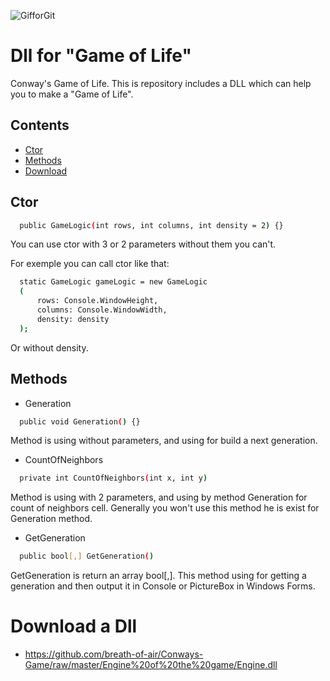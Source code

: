 ![GifforGit](https://user-images.githubusercontent.com/68646886/89990773-dab2f880-dca8-11ea-8b20-0ceb41510729.gif)

# Dll for "Game of Life"

Conway's Game of Life. This is repository includes a DLL which can help you to make a "Game of Life". 

## Contents
- [Ctor](#Ctor)
- [Methods](#Methods)
- [Download](#DownloadaDll)

## Ctor

```sh
  public GameLogic(int rows, int columns, int density = 2) {}
```
You can use ctor with 3 or 2 parameters without them you can't.

For exemple you can call ctor like that:
```sh
  static GameLogic gameLogic = new GameLogic
  (
      rows: Console.WindowHeight,
      columns: Console.WindowWidth,
      density: density
  );
```
Or without density.

## Methods

- Generation
```sh
  public void Generation() {}
```
Method is using without parameters, and using for build a next generation.

- CountOfNeighbors

```sh
  private int CountOfNeighbors(int x, int y)
```
Method is using with 2 parameters, and using by method Generation for count of neighbors cell.
Generally you won't use this method he is exist for Generation method.

- GetGeneration

```sh
  public bool[,] GetGeneration()
```
GetGeneration is return an array bool[,]. This method using for getting a generation and then output it in Console or PictureBox in Windows Forms.

# Download a Dll
- https://github.com/breath-of-air/Conways-Game/raw/master/Engine%20of%20the%20game/Engine.dll

